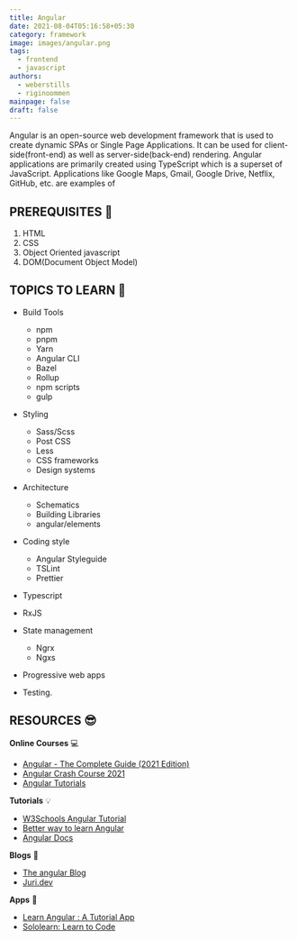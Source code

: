 ```yaml
---
title: Angular
date: 2021-08-04T05:16:58+05:30
category: framework
image: images/angular.png
tags:
  - frontend
  - javascript
authors:
  - weberstills
  - riginoommen
mainpage: false
draft: false
---
```

Angular is an open-source web development framework that is used to create dynamic SPAs or Single Page Applications. It can be used for client-side(front-end) as well as server-side(back-end) rendering. Angular applications are primarily created using TypeScript which is a superset of JavaScript. Applications like Google Maps, Gmail, Google Drive, Netflix, GitHub, etc. are examples of 

## PREREQUISITES 🧳

1. HTML
2. CSS
3. Object Oriented javascript
4. DOM(Document Object Model)

## TOPICS TO LEARN 📖

* Build Tools

  * npm
  * pnpm
  * Yarn 
  * Angular CLI
  * Bazel
  * Rollup
  * npm scripts
  * gulp
* Styling

  * Sass/Scss
  * Post CSS
  * Less
  * CSS frameworks
  * Design systems
* Architecture

  * Schematics
  * Building Libraries
  * angular/elements
* Coding style

  * Angular Styleguide
  * TSLint
  * Prettier
* Typescript
* RxJS
* State management

  * Ngrx
  * Ngxs
* Progressive web apps
* Testing.

## RESOURCES 😎

**Online Courses** 💻

* [Angular - The Complete Guide (2021 Edition)](https://www.udemy.com/course/the-complete-guide-to-angular-2/)
* [Angular Crash Course 2021](https://www.youtube.com/watch?v=3dHNOWTI7H8)
* [Angular Tutorials](https://www.youtube.com/playlist?list=PL4cUxeGkcC9jqhk5RvBiEwHMKSUXPyng0)

**Tutorials** 💡

* [W3Schools Angular Tutorial](https://www.w3schools.com/angular/)
* [Better way to learn Angular](https://thinkster.io/tutorials/learn-angular-2) 
* [Angular Docs](https://angular.io/docs)

**Blogs** 📝 

* [The angular Blog](https://blog.angular.io/?gi=5374ce854be)
* [Juri.dev](https://juristr.com/blog/)

**Apps** 📱

* [Learn Angular : A Tutorial App](https://play.google.com/store/apps/details?id=org.chloris.mobile.apps.tutorials&hl=en_IN)
* [Sololearn: Learn to Code](https://www.sololearn.com/home)